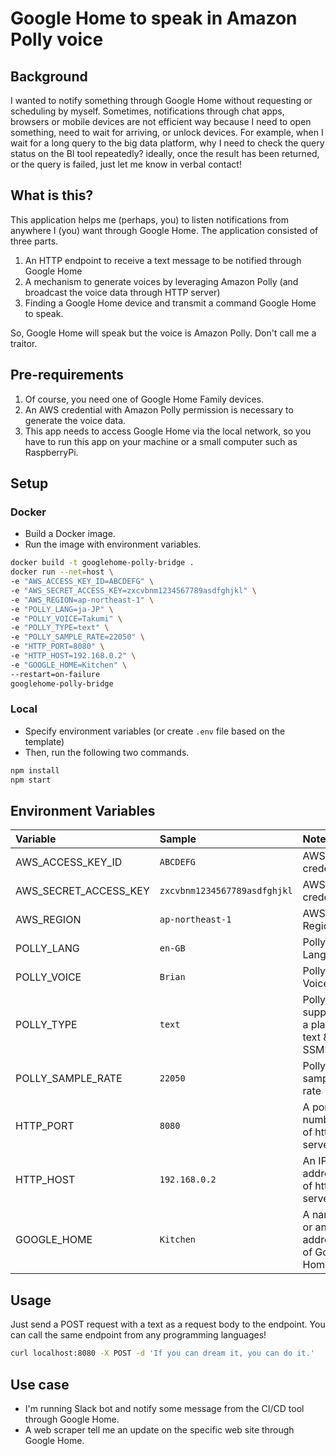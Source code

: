# Google Home to speak in Amazon Polly voice

## Background
I wanted to notify something through Google Home without requesting or scheduling by myself. Sometimes, notifications through chat apps, browsers or mobile devices are not efficient way because I need to open something, need to wait for arriving, or unlock devices.
For example, when I wait for a long query to the big data platform, why I need to check the query status on the BI tool repeatedly? ideally, once the result has been returned, or the query is failed, just let me know in verbal contact!

## What is this?
This application helps me (perhaps, you) to listen notifications from anywhere I (you) want through Google Home.
The application consisted of three parts.

1. An HTTP endpoint to receive a text message to be notified through Google Home
2. A mechanism to generate voices by leveraging Amazon Polly (and broadcast the voice data through HTTP server)
3. Finding a Google Home device and transmit a command Google Home to speak.

So, Google Home will speak but the voice is Amazon Polly. Don't call me a traitor.

## Pre-requirements
1. Of course, you need one of Google Home Family devices.
2. An AWS credential with Amazon Polly permission is necessary to generate the voice data.
3. This app needs to access Google Home via the local network, so you have to run this app on your machine or a small computer such as RaspberryPi.

## Setup

### Docker

- Build a Docker image.
- Run the image with environment variables.

```sh
docker build -t googlehome-polly-bridge .
docker run --net=host \
-e "AWS_ACCESS_KEY_ID=ABCDEFG" \
-e "AWS_SECRET_ACCESS_KEY=zxcvbnm1234567789asdfghjkl" \
-e "AWS_REGION=ap-northeast-1" \
-e "POLLY_LANG=ja-JP" \
-e "POLLY_VOICE=Takumi" \
-e "POLLY_TYPE=text" \
-e "POLLY_SAMPLE_RATE=22050" \
-e "HTTP_PORT=8080" \
-e "HTTP_HOST=192.168.0.2" \
-e "GOOGLE_HOME=Kitchen" \
--restart=on-failure
googlehome-polly-bridge
```

### Local

- Specify environment variables (or create `.env` file based on the template)
- Then, run the following two commands.

```sh
npm install
npm start
```

## Environment Variables

|Variable|Sample|Note|
|:----|:----|:----|
|AWS_ACCESS_KEY_ID|`ABCDEFG`|AWS credential|
|AWS_SECRET_ACCESS_KEY|`zxcvbnm1234567789asdfghjkl`|AWS credential|
|AWS_REGION|`ap-northeast-1`|AWS Region|
|POLLY_LANG|`en-GB`|Polly Language|
|POLLY_VOICE|`Brian`|Polly Voice| 
|POLLY_TYPE|`text`|Polly supports a plain text & SSML|
|POLLY_SAMPLE_RATE|`22050`|Polly sample rate|
|HTTP_PORT|`8080`|A port number of http server|
|HTTP_HOST|`192.168.0.2`|An IP address of http server|
|GOOGLE_HOME|`Kitchen`|A name or an IP address of Google Home|

## Usage

Just send a POST request with a text as a request body to the endpoint. You can call the same endpoint from any programming languages!

```sh
curl localhost:8080 -X POST -d 'If you can dream it, you can do it.'
```

## Use case
- I'm running Slack bot and notify some message from the CI/CD tool through Google Home.
- A web scraper tell me an update on the specific web site through Google Home.